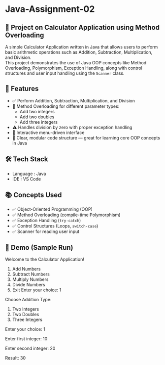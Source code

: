 # Java-Assignment-02

## 🧮 Project on Calculator Application using Method Overloading

A simple Calculator Application written in Java that allows users to perform basic arithmetic operations such as Addition, Subtraction, Multiplication, and Division.  
This project demonstrates the use of Java OOP concepts like Method Overloading, Polymorphism, Exception Handling, along with control structures and user input handling using the `Scanner` class.

## 📌 Features

- ✅ Perform Addition, Subtraction, Multiplication, and Division
- 🔁 Method Overloading for different parameter types:
  - Add two integers
  - Add two doubles
  - Add three integers
- ⚠️ Handles division by zero with proper exception handling
- 🧭 Interactive menu-driven interface
- 🧱 Clear, modular code structure — great for learning core OOP concepts in Java

## 🛠️ Tech Stack

- Language : Java  
- IDE : VS Code

## 📚 Concepts Used

- ✅ Object-Oriented Programming (OOP)
- ✅ Method Overloading (compile-time Polymorphism)
- ✅ Exception Handling (`try-catch`)
- ✅ Control Structures (Loops, `switch-case`)
- ✅ Scanner for reading user input

## 📸 Demo (Sample Run)

Welcome to the Calculator Application!
1. Add Numbers
2. Subtract Numbers
3. Multiply Numbers
4. Divide Numbers
5. Exit
Enter your choice: 1

Choose Addition Type:
1. Two Integers
2. Two Doubles
3. Three Integers

Enter your choice: 1

Enter first integer: 10

Enter second integer: 20

Result: 30



   
